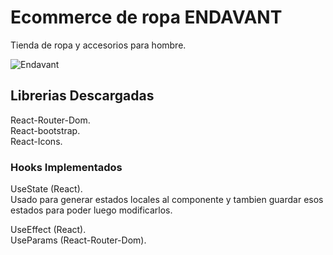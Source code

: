 # Ecommerce de ropa ENDAVANT

Tienda de ropa y accesorios para hombre.

![Endavant](https://user-images.githubusercontent.com/68959845/116279819-5d5be500-a75e-11eb-8ce0-6be48a57cfab.gif)

## Librerias Descargadas

React-Router-Dom.\
React-bootstrap.\
React-Icons.

### Hooks Implementados

UseState (React).\
Usado para generar estados locales al componente y tambien guardar esos estados para poder luego modificarlos.

UseEffect (React).\
UseParams (React-Router-Dom).




